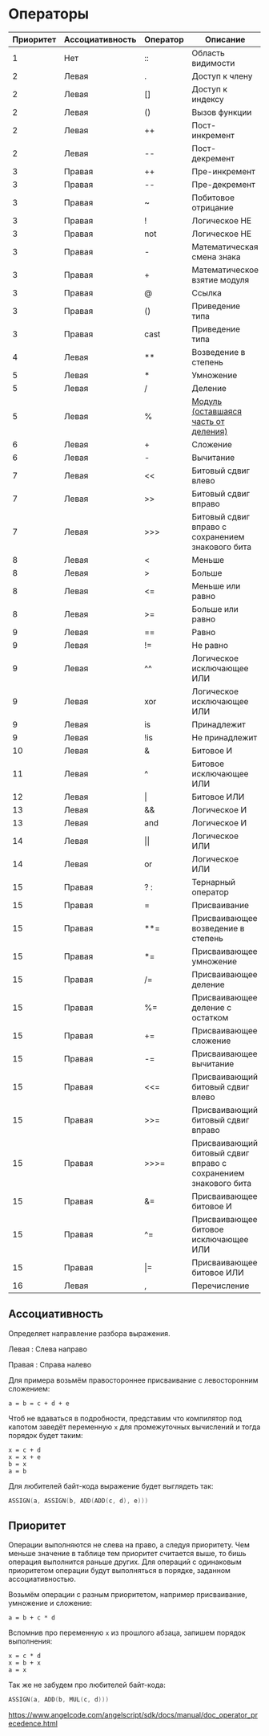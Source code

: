 # Операторы

| Приоритет | Ассоциативность | Оператор     | Описание                                                                                                                            | Пример         |
|-----------|-----------------|--------------|-------------------------------------------------------------------------------------------------------------------------------------|----------------|
| 1         | Нет             | ::           | Область видимости                                                                                                                   | a::b           |
| 2         | Левая           | .            | Доступ к члену                                                                                                                      | a.b            |
| 2         | Левая           | []           | Доступ к индексу                                                                                                                    | a[b]           |
| 2         | Левая           | ()           | Вызов функции                                                                                                                       | a(b)           |
| 2         | Левая           | ++           | Пост-инкремент                                                                                                                      | a++            |
| 2         | Левая           | --           | Пост-декремент                                                                                                                      | a--            |
| 3         | Правая          | ++           | Пре-инкремент                                                                                                                       | ++a            |
| 3         | Правая          | --           | Пре-декремент                                                                                                                       | --a            |
| 3         | Правая          | ~            | Побитовое отрицание                                                                                                                 | ~a             |
| 3         | Правая          | !            | Логическое НЕ                                                                                                                       | !a             |
| 3         | Правая          | not          | Логическое НЕ                                                                                                                       | not a          |
| 3         | Правая          | -            | Математическая смена знака                                                                                                          | -a             |
| 3         | Правая          | +            | Математическое взятие модуля                                                                                                        | +a             |
| 3         | Правая          | @            | Ссылка                                                                                                                              | @a             |
| 3         | Правая          | ()           | Приведение типа                                                                                                                     | a(b)           |
| 3         | Правая          | cast         | Приведение типа                                                                                                                     | cast&#60;a>(b) |
| 4         | Левая           | **           | Возведение в степень                                                                                                                | a**b           |
| 5         | Левая           | *            | Умножение                                                                                                                           | a*b            |
| 5         | Левая           | /            | Деление                                                                                                                             | a/b            |
| 5         | Левая           | %            | [Модуль (оставшаяся часть от деления)](https://learn.microsoft.com/ru-ru/cpp/cpp/multiplicative-operators-and-the-modulus-operator) | a%b            |
| 6         | Левая           | +            | Сложение                                                                                                                            | a+b            |
| 6         | Левая           | -            | Вычитание                                                                                                                           | a-b            |
| 7         | Левая           | <<           | Битовый сдвиг влево                                                                                                                 | a<<b           |
| 7         | Левая           | >>           | Битовый сдвиг вправо                                                                                                                | a>>b           |
| 7         | Левая           | >>>          | Битовый сдвиг вправо c сохранением знакового бита                                                                                   | a>>>b          |
| 8         | Левая           | <            | Меньше                                                                                                                              | a<b            |
| 8         | Левая           | >            | Больше                                                                                                                              | a>b            |
| 8         | Левая           | <=           | Меньше или равно                                                                                                                    | a<=b           |
| 8         | Левая           | >=           | Больше или равно                                                                                                                    | a>=b           |
| 9         | Левая           | ==           | Равно                                                                                                                               | a==b           |
| 9         | Левая           | !=           | Не равно                                                                                                                            | a!=b           |
| 9         | Левая           | ^^           | Логическое исключающее ИЛИ                                                                                                          | a^^b           |
| 9         | Левая           | xor          | Логическое исключающее ИЛИ                                                                                                          | a xor b        |
| 9         | Левая           | is           | Принадлежит                                                                                                                         | a is b         |
| 9         | Левая           | !is          | Не принадлежит                                                                                                                      | a !is b        |
| 10        | Левая           | &            | Битовое И                                                                                                                           | a&b            |
| 11        | Левая           | ^            | Битовое исключающее ИЛИ                                                                                                             | a^b            |
| 12        | Левая           | &#124;       | Битовое ИЛИ                                                                                                                         | a&#124;b       |
| 13        | Левая           | &&           | Логическое И                                                                                                                        | a&&b           |
| 13        | Левая           | and          | Логическое И                                                                                                                        | a and b        |
| 14        | Левая           | &#124;&#124; | Логическое ИЛИ                                                                                                                      | a&#124;&#124;b |
| 14        | Левая           | or           | Логическое ИЛИ                                                                                                                      | a or b         |
| 15        | Правая          | ? :          | Тернарный оператор                                                                                                                  | a?b:c          |
| 15        | Правая          | =            | Присваивание                                                                                                                        | a=b            |
| 15        | Правая          | **=          | Присваивающее возведение в степень                                                                                                  | a**=b          |
| 15        | Правая          | *=           | Присваивающее умножение                                                                                                             | a*=b           |
| 15        | Правая          | /=           | Присваивающее деление                                                                                                               | a/=b           |
| 15        | Правая          | %=           | Присваивающее деление с остатком                                                                                                    | a%=b           |
| 15        | Правая          | +=           | Присваивающее сложение                                                                                                              | a+=b           |
| 15        | Правая          | -=           | Присваивающее вычитание                                                                                                             | a-=b           |
| 15        | Правая          | <<=          | Присваивающий битовый сдвиг влево                                                                                                   | a<<=b          |
| 15        | Правая          | >>=          | Присваивающий битовый сдвиг вправо                                                                                                  | a>>=b          |
| 15        | Правая          | >>>=         | Присваивающий битовый сдвиг вправо c сохранением знакового бита                                                                     | a>>>=b         |
| 15        | Правая          | &=           | Присваивающее битовое И                                                                                                             | a&=b           |
| 15        | Правая          | ^=           | Присваивающее битовое исключающее ИЛИ                                                                                               | a^=b           |
| 15        | Правая          | &#124;=      | Присваивающее битовое ИЛИ                                                                                                           | a&#124;=b      |
| 16        | Левая           | ,            | Перечисление                                                                                                                        | a,b            |

## Ассоциативность

Определяет направление разбора выражения.

Левая
: Слева направо

Правая
: Справа налево

Для примера возьмём правостороннее присваивание с левосторонним сложением:

```
a = b = c + d + e
```

Чтоб не вдаваться в подробности, представим что компилятор под капотом заведёт переменную `x` для промежуточных
вычислений и тогда порядок будет таким:

```
x = c + d
x = x + e
b = x
a = b
```

Для любителей байт-кода выражение будет выглядеть так:

```C++
ASSIGN(a, ASSIGN(b, ADD(ADD(c, d), e)))
```

## Приоритет

Операции выполняются не слева на право, а следуя приоритету. Чем меньше значение в таблице тем приоритет считается выше,
то бишь операция выполнится раньше других. Для операций с одинаковым приоритетом операции будут выполняться в порядке,
заданном ассоциативностью.

Возьмём операции с разным приоритетом, например присваивание, умножение и сложение:

```
a = b + c * d
```

Вспомнив про переменную `x` из прошлого абзаца, запишем порядок выполнения:

```
x = c * d
x = b + x
a = x
```

Так же не забудем про любителей байт-кода:

```C++
ASSIGN(a, ADD(b, MUL(c, d)))
```

https://www.angelcode.com/angelscript/sdk/docs/manual/doc_operator_precedence.html